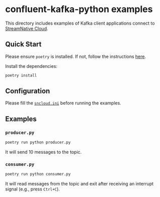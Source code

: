 # confluent-kafka-python examples

This directory includes examples of Kafka client applications connect to [StreamNative Cloud](https://console.streamnative.cloud).

## Quick Start

Please ensure `poetry` is installed. If not, follow the instructions [here](https://python-poetry.org/docs/#installation).

Install the dependencies:

```bash
poetry install
```

## Configuration

Please fill the [`sncloud.ini`](./sncloud.ini) before running the examples.

## Examples

### `producer.py`

```bash
poetry run python producer.py
```

It will send 10 messages to the topic.

### `consumer.py`

```bash
poetry run python consumer.py
```

It will read messages from the topic and exit after receiving an interrupt signal (e.g., press `Ctrl+C`).
